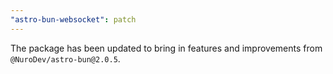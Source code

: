 ```yaml
---
"astro-bun-websocket": patch
---
```


The package has been updated to bring in features and improvements from `@NuroDev/astro-bun@2.0.5`.
